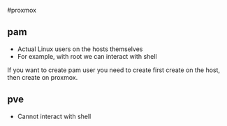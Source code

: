 #proxmox 

## pam
 
   - Actual Linux users on the hosts themselves
   - For example, with root we can interact with shell

If you want to create pam user you need to create first create on the host, then create on proxmox.
## pve

- Cannot interact with shell 

